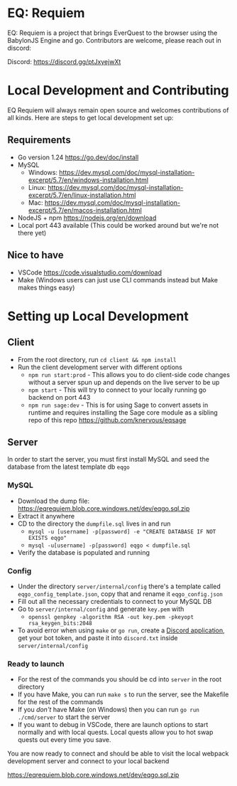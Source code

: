 # EQ: Requiem

EQ: Requiem is a project that brings EverQuest to the browser using the BabylonJS Engine and go. Contributors are welcome, please reach out in discord:

Discord: https://discord.gg/ptJxyejwXt


# Local Development and Contributing

EQ Requiem will always remain open source and welcomes contributions of all kinds. Here are steps to get local development set up:

## Requirements

- Go version 1.24 https://go.dev/doc/install
- MySQL
  - Windows: https://dev.mysql.com/doc/mysql-installation-excerpt/5.7/en/windows-installation.html
  - Linux: https://dev.mysql.com/doc/mysql-installation-excerpt/5.7/en/linux-installation.html
  - Mac: https://dev.mysql.com/doc/mysql-installation-excerpt/5.7/en/macos-installation.html
- NodeJS + npm https://nodejs.org/en/download
- Local port 443 available (This could be worked around but we're not there yet)

## Nice to have

- VSCode https://code.visualstudio.com/download
- Make (Windows users can just use CLI commands instead but Make makes things easy)

# Setting up Local Development

## Client

- From the root directory, run `cd client && npm install`
- Run the client development server with different options
  - `npm run start:prod` - This allows you to do client-side code changes without a server spun up and depends on the live server to be up
  - `npm start` - This will try to connect to your locally running go backend on port 443
  - `npm run sage:dev` - This is for using Sage to convert assets in runtime and requires installing the Sage core module as a sibling repo of this repo https://github.com/knervous/eqsage

## Server

In order to start the server, you must first install MySQL and seed the database from the latest template db `eqgo`

### MySQL

- Download the dump file: https://eqrequiem.blob.core.windows.net/dev/eqgo.sql.zip
- Extract it anywhere
- CD to the directory the `dumpfile.sql` lives in and run 
  - `mysql -u [username] -p[password] -e "CREATE DATABASE IF NOT EXISTS eqgo"`
  - `mysql -u[username] -p[password] eqgo < dumpfile.sql`
- Verify the database is populated and running
  

### Config
- Under the directory `server/internal/config` there's a template called `eqgo_config_template.json`, copy that and rename it `eqgo_config.json`
- Fill out all the necessary credentials to connect to your MySQL DB
- Go to `server/internal/config` and generate `key.pem` with
  - `openssl genpkey -algorithm RSA -out key.pem -pkeyopt rsa_keygen_bits:2048`
- To avoid error when using `make` or `go run`, create a [Discord application](https://discord.com/developers/docs/quick-start/getting-started#step-1-creating-an-app), get your bot token, and paste it into `discord.txt` inside `server/internal/config`

### Ready to launch
- For the rest of the commands you should be cd into `server` in the root directory
- If you have Make, you can run `make s` to run the server, see the Makefile for the rest of the commands
- If you *don't* have Make (on Windows) then you can run `go run ./cmd/server` to start the server
- If you want to debug in VSCode, there are launch options to start normally and with local quests. Local quests allow you to hot swap quests out every time you save.

You are now ready to connect and should be able to visit the local webpack development server and connect to your local backend

https://eqrequiem.blob.core.windows.net/dev/eqgo.sql.zip